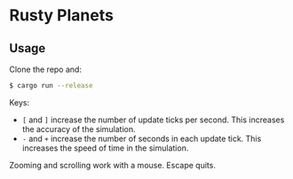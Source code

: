 # Rusty Planets
## Usage


Clone the repo and:
```bash
$ cargo run --release
```

Keys:

 * `[` and `]` increase the number of update ticks per second. This increases the accuracy of the simulation.
 * `-` and `+` increase the number of seconds in each update tick. This increases the speed of time in the simulation.

Zooming and scrolling work with a mouse. Escape quits.
